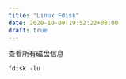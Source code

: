 ```yaml
---
title: "Linux Fdisk"
date: 2020-10-09T19:52:22+08:00
draft: true
---
```


查看所有磁盘信息

```shell
fdisk -lu
```